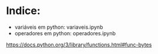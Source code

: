 # Indice:
- variáveis em python: variaveis.ipynb
- operadores em python: operadores.ipynb

https://docs.python.org/3/library/functions.html#func-bytes